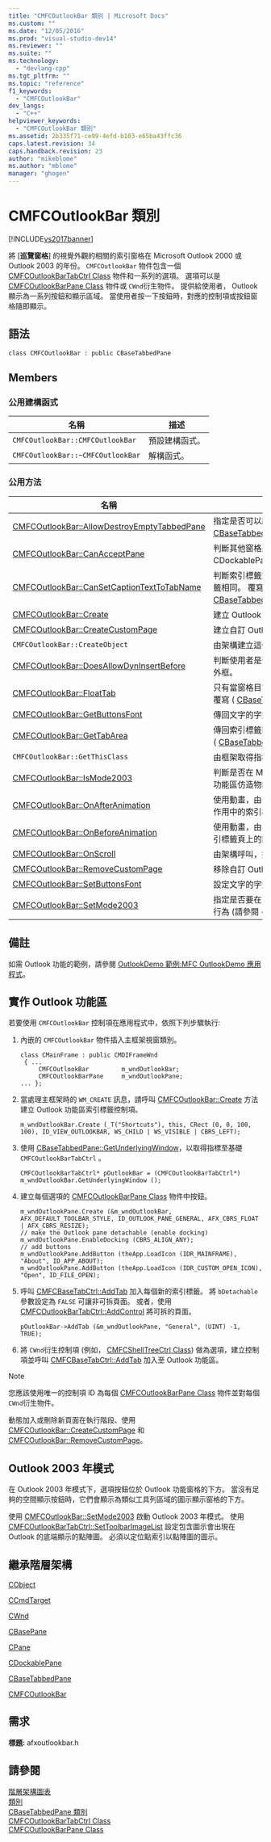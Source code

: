 ```yaml
---
title: "CMFCOutlookBar 類別 | Microsoft Docs"
ms.custom: ""
ms.date: "12/05/2016"
ms.prod: "visual-studio-dev14"
ms.reviewer: ""
ms.suite: ""
ms.technology: 
  - "devlang-cpp"
ms.tgt_pltfrm: ""
ms.topic: "reference"
f1_keywords: 
  - "CMFCOutlookBar"
dev_langs: 
  - "C++"
helpviewer_keywords: 
  - "CMFCOutlookBar 類別"
ms.assetid: 2b335f71-ce99-4efd-b103-e65ba43ffc36
caps.latest.revision: 34
caps.handback.revision: 23
author: "mikeblome"
ms.author: "mblome"
manager: "ghogen"
---
```

# CMFCOutlookBar 類別
[!INCLUDE[vs2017banner](../../assembler/inline/includes/vs2017banner.md)]

將 \[**巡覽窗格**\] 的視覺外觀的相關的索引窗格在 Microsoft Outlook 2000 或 Outlook 2003 的年份。  `CMFCOutlookBar` 物件包含一個 [CMFCOutlookBarTabCtrl Class](../../mfc/reference/cmfcoutlookbartabctrl-class.md) 物件和一系列的選項。  選項可以是 [CMFCOutlookBarPane Class](../../mfc/reference/cmfcoutlookbarpane-class.md) 物件或 `CWnd`衍生物件。  提供給使用者， Outlook 顯示為一系列按鈕和顯示區域。  當使用者按一下按鈕時，對應的控制項或按鈕窗格隨即顯示。  
  
## 語法  
  
```  
class CMFCOutlookBar : public CBaseTabbedPane  
```  
  
## Members  
  
### 公用建構函式  
  
|名稱|描述|  
|--------|--------|  
|`CMFCOutlookBar::CMFCOutlookBar`|預設建構函式。|  
|`CMFCOutlookBar::~CMFCOutlookBar`|解構函式。|  
  
### 公用方法  
  
|名稱|描述|  
|--------|--------|  
|[CMFCOutlookBar::AllowDestroyEmptyTabbedPane](../Topic/CMFCOutlookBar::AllowDestroyEmptyTabbedPane.md)|指定是否可以終結空的索引窗格。  覆寫 \( [CBaseTabbedPane::AllowDestroyEmptyTabbedPane](../Topic/CBaseTabbedPane::AllowDestroyEmptyTabbedPane.md)\)。|  
|[CMFCOutlookBar::CanAcceptPane](../Topic/CMFCOutlookBar::CanAcceptPane.md)|判斷其他窗格是否可以停駐在 Outlook 功能窗格。  \(覆寫 CDockablePane::CanAcceptPane\)。|  
|[CMFCOutlookBar::CanSetCaptionTextToTabName](../Topic/CMFCOutlookBar::CanSetCaptionTextToTabName.md)|判斷索引標籤式窗格標題是否顯示文字和作用中的索引標籤相同。  覆寫 \( [CBaseTabbedPane::CanSetCaptionTextToTabName](../Topic/CBaseTabbedPane::CanSetCaptionTextToTabName.md)\)。|  
|[CMFCOutlookBar::Create](../Topic/CMFCOutlookBar::Create.md)|建立 Outlook 功能區控制項。|  
|[CMFCOutlookBar::CreateCustomPage](../Topic/CMFCOutlookBar::CreateCustomPage.md)|建立自訂 Outlook 功能區索引標籤。|  
|`CMFCOutlookBar::CreateObject`|由架構建立這個類別型別的動態執行個體。|  
|[CMFCOutlookBar::DoesAllowDynInsertBefore](../Topic/CMFCOutlookBar::DoesAllowDynInsertBefore.md)|判斷使用者是否可以停駐的控制項列在 Outlook 功能區的外框。|  
|[CMFCOutlookBar::FloatTab](../Topic/CMFCOutlookBar::FloatTab.md)|只有當窗格目前位於一個可拆的選項，浮動窗格，不過，。  覆寫 \( [CBaseTabbedPane::FloatTab](../Topic/CBaseTabbedPane::FloatTab.md)\)。|  
|[CMFCOutlookBar::GetButtonsFont](../Topic/CMFCOutlookBar::GetButtonsFont.md)|傳回文字的字型在 Outlook 功能區按鈕的。|  
|[CMFCOutlookBar::GetTabArea](../Topic/CMFCOutlookBar::GetTabArea.md)|傳回索引標籤區域的大小和位置在 Outlook 功能區。  覆寫 \( [CBaseTabbedPane::GetTabArea](../Topic/CBaseTabbedPane::GetTabArea.md)\)。|  
|`CMFCOutlookBar::GetThisClass`|由框架取得指標與這個類別型別的 [CRuntimeClass](../../mfc/reference/cruntimeclass-structure.md) 物件。|  
|[CMFCOutlookBar::IsMode2003](../Topic/CMFCOutlookBar::IsMode2003.md)|判斷是否在 Microsoft Office Outlook 2003 中 Outlook 功能區仿造物的行為 \(請參閱 \<備註\>\)。|  
|[CMFCOutlookBar::OnAfterAnimation](../Topic/CMFCOutlookBar::OnAfterAnimation.md)|使用動畫，由 [CMFCOutlookBarTabCtrl::SetActiveTab](../Topic/CMFCOutlookBarTabCtrl::SetActiveTab.md) 在作用中的索引標籤之後設定。|  
|[CMFCOutlookBar::OnBeforeAnimation](../Topic/CMFCOutlookBar::OnBeforeAnimation.md)|使用動畫，由 [CMFCOutlookBarTabCtrl::SetActiveTab](../Topic/CMFCOutlookBarTabCtrl::SetActiveTab.md) 索引標籤頁上的設定為作用中的索引標籤。|  
|[CMFCOutlookBar::OnScroll](../Topic/CMFCOutlookBar::OnScroll.md)|由架構呼叫，如果 Outlook 中上下移動。|  
|[CMFCOutlookBar::RemoveCustomPage](../Topic/CMFCOutlookBar::RemoveCustomPage.md)|移除自訂 Outlook 功能區索引標籤。|  
|[CMFCOutlookBar::SetButtonsFont](../Topic/CMFCOutlookBar::SetButtonsFont.md)|設定文字的字型在 Outlook 功能區按鈕的。|  
|[CMFCOutlookBar::SetMode2003](../Topic/CMFCOutlookBar::SetMode2003.md)|指定是否要在 Outlook 2003 中 Outlook 功能區仿造物的行為 \(請參閱 \<備註\>\)。|  
  
## 備註  
 如需 Outlook 功能的範例，請參閱 [OutlookDemo 範例:MFC OutlookDemo 應用程式](../../top/visual-cpp-samples.md)。  
  
## 實作 Outlook 功能區  
 若要使用 `CMFCOutlookBar` 控制項在應用程式中，依照下列步驟執行:  
  
1.  內嵌的 `CMFCOutlookBar` 物件插入主框架視窗類別。  
  
    ```  
    class CMainFrame : public CMDIFrameWnd  
     { ...  
         CMFCOutlookBar         m_wndOutlookBar;  
         CMFCOutlookBarPane     m_wndOutlookPane;  
    ... };  
    ```  
  
2.  當處理主框架時的 `WM_CREATE` 訊息，請呼叫 [CMFCOutlookBar::Create](../Topic/CMFCOutlookBar::Create.md) 方法建立 Outlook 功能區索引標籤控制項。  
  
    ```  
    m_wndOutlookBar.Create (_T("Shortcuts"), this, CRect (0, 0, 100, 100), ID_VIEW_OUTLOOKBAR, WS_CHILD | WS_VISIBLE | CBRS_LEFT);  
    ```  
  
3.  使用 [CBaseTabbedPane::GetUnderlyingWindow](../Topic/CBaseTabbedPane::GetUnderlyingWindow.md)，以取得指標至基礎 `CMFCOutlookBarTabCtrl` 。  
  
    ```  
    CMFCOutlookBarTabCtrl* pOutlookBar = (CMFCOutlookBarTabCtrl*) m_wndOutlookBar.GetUnderlyingWindow ();  
    ```  
  
4.  建立每個選項的 [CMFCOutlookBarPane Class](../../mfc/reference/cmfcoutlookbarpane-class.md) 物件中按鈕。  
  
    ```  
    m_wndOutlookPane.Create (&m_wndOutlookBar, AFX_DEFAULT_TOOLBAR_STYLE, ID_OUTLOOK_PANE_GENERAL, AFX_CBRS_FLOAT | AFX_CBRS_RESIZE);  
    // make the Outlook pane detachable (enable docking)  
    m_wndOutlookPane.EnableDocking (CBRS_ALIGN_ANY);  
    // add buttons  
    m_wndOutlookPane.AddButton (theApp.LoadIcon (IDR_MAINFRAME), "About", ID_APP_ABOUT);  
    m_wndOutlookPane.AddButton (theApp.LoadIcon (IDR_CUSTOM_OPEN_ICON), "Open", ID_FILE_OPEN);  
    ```  
  
5.  呼叫 [CMFCBaseTabCtrl::AddTab](../Topic/CMFCBaseTabCtrl::AddTab.md) 加入每個新的索引標籤。  將 `bDetachable` 參數設定為 `FALSE` 可讓非可拆頁面。  或者，使用 [CMFCOutlookBarTabCtrl::AddControl](../Topic/CMFCOutlookBarTabCtrl::AddControl.md) 將可拆的頁面。  
  
    ```  
    pOutlookBar->AddTab (&m_wndOutlookPane, "General", (UINT) -1, TRUE);   
    ```  
  
6.  將 `CWnd`衍生控制項 \(例如， [CMFCShellTreeCtrl Class](../../mfc/reference/cmfcshelltreectrl-class.md)\) 做為選項，建立控制項並呼叫 [CMFCBaseTabCtrl::AddTab](../Topic/CMFCBaseTabCtrl::AddTab.md) 加入至 Outlook 功能區。  
  
> [!NOTE]
>  您應該使用唯一的控制項 ID 為每個 [CMFCOutlookBarPane Class](../../mfc/reference/cmfcoutlookbarpane-class.md) 物件並對每個 `CWnd`衍生物件。  
  
 動態加入或刪除新頁面在執行階段、使用 [CMFCOutlookBar::CreateCustomPage](../Topic/CMFCOutlookBar::CreateCustomPage.md) 和 [CMFCOutlookBar::RemoveCustomPage](../Topic/CMFCOutlookBar::RemoveCustomPage.md)。  
  
## Outlook 2003 年模式  
 在 Outlook 2003 年模式下，選項按鈕位於 Outlook 功能窗格的下方。  當沒有足夠的空間顯示按鈕時，它們會顯示為類似工具列區域的圖示顯示窗格的下方。  
  
 使用 [CMFCOutlookBar::SetMode2003](../Topic/CMFCOutlookBar::SetMode2003.md) 啟動 Outlook 2003 年模式。  使用 [CMFCOutlookBarTabCtrl::SetToolbarImageList](../Topic/CMFCOutlookBarTabCtrl::SetToolbarImageList.md) 設定包含圖示會出現在 Outlook 的底端顯示的點陣圖。  必須以定位點索引以點陣圖的圖示。  
  
## 繼承階層架構  
 [CObject](../../mfc/reference/cobject-class.md)  
  
 [CCmdTarget](../../mfc/reference/ccmdtarget-class.md)  
  
 [CWnd](../../mfc/reference/cwnd-class.md)  
  
 [CBasePane](../../mfc/reference/cbasepane-class.md)  
  
 [CPane](../../mfc/reference/cpane-class.md)  
  
 [CDockablePane](../../mfc/reference/cdockablepane-class.md)  
  
 [CBaseTabbedPane](../../mfc/reference/cbasetabbedpane-class.md)  
  
 [CMFCOutlookBar](../../mfc/reference/cmfcoutlookbar-class.md)  
  
## 需求  
 **標題:** afxoutlookbar.h  
  
## 請參閱  
 [階層架構圖表](../../mfc/hierarchy-chart.md)   
 [類別](../../mfc/reference/mfc-classes.md)   
 [CBaseTabbedPane 類別](../../mfc/reference/cbasetabbedpane-class.md)   
 [CMFCOutlookBarTabCtrl Class](../../mfc/reference/cmfcoutlookbartabctrl-class.md)   
 [CMFCOutlookBarPane Class](../../mfc/reference/cmfcoutlookbarpane-class.md)